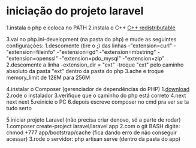 # iniciação do projeto laravel

1.instala o php e coloca no PATH
2.instala o C++ [C++ redistributable](https://learn.microsoft.com/pt-br/cpp/windows/latest-supported-vc-redist?view=msvc-170)

3.vai no php.ini-development (na pasta do php) e mude as seguintes configurações:
    1.descomente (tire o ;) das linhas
        -"extension=curl"
        -"extension=fileinfo"
        -"extension=gd"
        -"extension=mbstring"
        -"extension=openssl"
        -"extension=pdo_mysql"
        -"extension=zip"
    2.descomente a linha
        -extension_dir = "ext"
        -troque "ext" pelo caminho absoluto da pasta "ext" dentro da pasta do php
    3.ache e troque memory_limit de 128M para 256M

4.instalar o Composer (gerenciador de dependências do PHP)
    1.[download](https://getcomposer.org/download/)
    2.rode o instalador
    3.verifique que o caminho do php está correto
    4.next next next
    5.reinicie o PC
    6.depois escreve composer no cmd pra ver se ta tudo serto

5.iniciar projeto Laravel (não precisa criar denovo, só a parte de rodar)
    1.composer create-project laravel/laravel app
    2.com o git BASH digite: chmod +777 app/bootstrap/cache (fica dando erro de não conseguir acessar)
    3.rode o servidor: php artisan serve (dentro da pasta do app)